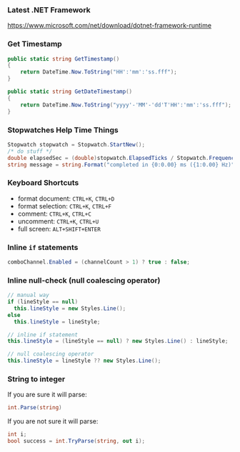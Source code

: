 ### Latest .NET Framework
https://www.microsoft.com/net/download/dotnet-framework-runtime

### Get Timestamp
```cs
public static string GetTimestamp()
{
    return DateTime.Now.ToString("HH':'mm':'ss.fff");
}
```

```cs
public static string GetDateTimestamp()
{
    return DateTime.Now.ToString("yyyy'-'MM'-'dd'T'HH':'mm':'ss.fff");
}
```

### Stopwatches Help Time Things
```cs
Stopwatch stopwatch = Stopwatch.StartNew();
/* do stuff */
double elapsedSec = (double)stopwatch.ElapsedTicks / Stopwatch.Frequency;
string message = string.Format("completed in {0:0.00} ms ({1:0.00} Hz)", elapsedSec * 1000.0, 1 / elapsedSec);
```

### Keyboard Shortcuts

* format document: `CTRL+K`, `CTRL+D`
* format selection: `CTRL+K`, `CTRL+F`
* comment: `CTRL+K`, `CTRL+C`
* uncomment: `CTRL+K`, `CTRL+U`
* full screen: `ALT+SHIFT+ENTER`

### Inline `if` statements
```cs
comboChannel.Enabled = (channelCount > 1) ? true : false;
```

### Inline null-check (null coalescing operator)
```cs
// manual way
if (lineStyle == null)
  this.lineStyle = new Styles.Line();
else
  this.lineStyle = lineStyle;

// inline if statement
this.lineStyle = (lineStyle == null) ? new Styles.Line() : lineStyle;

// null coalescing operator
this.lineStyle = lineStyle ?? new Styles.Line();
```

### String to integer

If you are sure it will parse:
```cs
int.Parse(string)
```

If you are not sure it will parse:
```cs
int i;
bool success = int.TryParse(string, out i);
```
